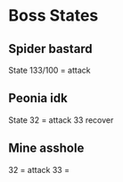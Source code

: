 # Boss States
## Spider bastard
State 133/100 = attack

## Peonia idk
State 32 = attack 33 recover

## Mine asshole
32 = attack
33 = 